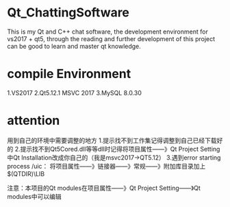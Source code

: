 # Qt_ChattingSoftware
This is my Qt and C++ chat software, the development environment for vs2017 + qt5, through the reading and further development of this project can be good to learn and master qt knowledge.

# compile Environment
1.VS2017
2.Qt5.12.1 MSVC 2017
3.MySQL 8.0.30

# attention
用到自己的环境中需要调整的地方
1.提示找不到工作集记得调整到自己已经下载好的
2.提示找不到Qt5Cored.dll等等dll时记得将项目属性——》Qt Project Setting中Qt Installation改成你自己的（我是msvc2017->QT5.12）
3.遇到error starting process /uic：
将项目属性——》链接器——》常规——》附加库目录加上$(QTDIR)\LIB

注意：本项目的Qt modules在项目属性——》Qt Project Setting——》Qt modules中可以编辑
